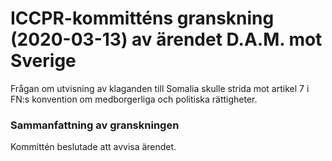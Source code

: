 # ICCPR-kommitténs granskning (2020-03-13) av ärendet D.A.M. mot Sverige

Frågan om utvisning av klaganden till Somalia skulle strida mot artikel 7 i FN:s konvention om medborgerliga och politiska rättigheter.

### Sammanfattning av granskningen

Kommittén beslutade att avvisa ärendet.

